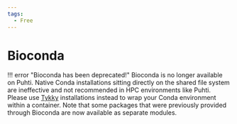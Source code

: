 ```yaml
---
tags:
  - Free
---
```


# Bioconda

!!! error "Bioconda has been deprecated!"
    Bioconda is no longer available on Puhti. Native Conda installations sitting
    directly on the shared file system are ineffective and not recommended in HPC
    environments like Puhti. Please use [Tykky](../computing/containers/tykky.md)
    installations instead to wrap your Conda environment within a container. Note
    that some packages that were previously provided through Bioconda are now
    available as separate modules.

